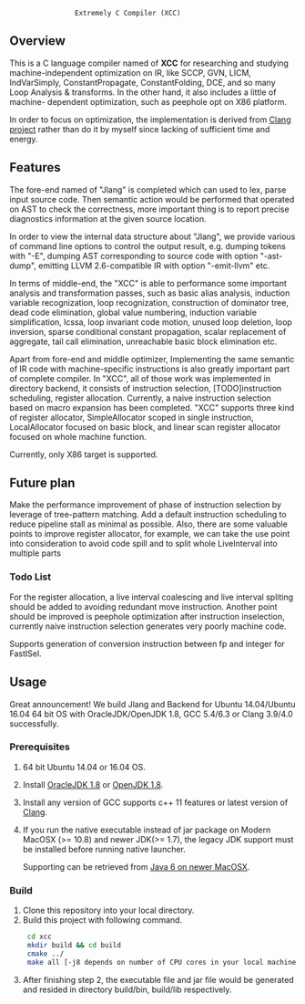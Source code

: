                     Extremely C Compiler (XCC)

## Overview
This is a C language compiler named of **XCC** for researching and studying
machine-independent optimization on IR, like SCCP, GVN, LICM, IndVarSimply,
ConstantPropagate, ConstantFolding, DCE, and so many Loop Analysis & 
transforms. In the other hand, it also includes a little of machine-
dependent optimization, such as peephole opt on X86 platform.

In order to focus on optimization, the implementation is derived from 
[Clang project](https://clang.llvm.org/) rather than do it by myself 
since lacking of sufficient time and energy.  

## Features
The fore-end named of "Jlang" is completed which can used to lex, parse input
source code. Then semantic action would be performed that operated on AST to
check the correctness, more important thing is to report precise diagnostics
information at the given source location.

In order to view the internal data structure about "Jlang", we provide various
of command line options to control the output result, e.g. dumping tokens with
"-E", dumping AST corresponding to source code with option "-ast-dump", emitting
LLVM 2.6-compatible IR with option "-emit-llvm" etc.

In terms of middle-end, the "XCC" is able to performance some important analysis
and transformation passes, such as basic alias analysis, induction variable
recognization, loop recognization, construction of dominator tree, dead code
elimination, global value numbering, induction variable simplification, lcssa,
loop invariant code motion, unused loop deletion, loop inversion, sparse conditional
constant propagation, scalar replacement of aggregate, tail call elimination,
unreachable basic block elimination etc.

Apart from fore-end and middle optimizer, Implementing the same semantic of
IR code with machine-specific instructions is also greatly important part of
complete compiler. In "XCC", all of those work was implemented in directory backend,
it consists of instruction selection, [TODO]instruction scheduling,
register allocation. Currently, a naive instruction selection based on macro
expansion has been completed. "XCC" supports three kind of register allocator,
SimpleAllocator scoped in single instruction, LocalAllocator focused on basic block,
and linear scan register allocator focused on whole machine function.

Currently, only X86 target is supported.

## Future plan
Make the performance improvement of phase of instruction selection by leverage of
tree-pattern matching. Add a default instruction scheduling to reduce pipeline stall
as minimal as possible. Also, there are some valuable points to improve register
allocator, for example, we can take the use point into consideration to avoid
code spill and to split whole LiveInterval into multiple parts

### Todo List
For the register allocation, a live interval coalescing and live interval spliting
should be added to avoiding redundant move instruction. Another point should be
improved is peephole optimization after instruction inselection, currently naive
instruction selection generates very poorly machine code.

Supports generation of conversion instruction between fp and integer for FastISel.

## Usage
Great announcement! We build Jlang and Backend for Ubuntu 14.04/Ubuntu 16.04
64 bit OS with OracleJDK/OpenJDK 1.8, GCC 5.4/6.3 or Clang 3.9/4.0 successfully.

### Prerequisites
1. 64 bit Ubuntu 14.04 or 16.04 OS.
2. Install [OracleJDK 1.8](http://www.oracle.com/technetwork/java/javase/downloads/jdk8-downloads-2133151.html)
or [OpenJDK 1.8](https://github.com/alexkasko/openjdk-unofficial-builds).
3. Install any version of GCC supports c++ 11 features or latest version of [Clang](https://apt.llvm.org/).
4. If you run the native executable instead of jar package on Modern MacOSX (>= 10.8) and newer
   JDK(>= 1.7), the legacy JDK support must be installed before running native launcher.
   
   Supporting can be retrieved from [Java 6 on newer MacOSX](https://support.apple.com/kb/DL1572?locale=en_US&viewlocale=en_US). 

### Build
1. Clone this repository into your local directory.
2. Build this project with following command.
   ````bash
    cd xcc
    mkdir build && cd build
    cmake ../
    make all [-j8 depends on number of CPU cores in your local machine]
   ````
3. After finishing step 2, the executable file and jar file would be generated and 
   resided in directory build/bin, build/lib respectively.

